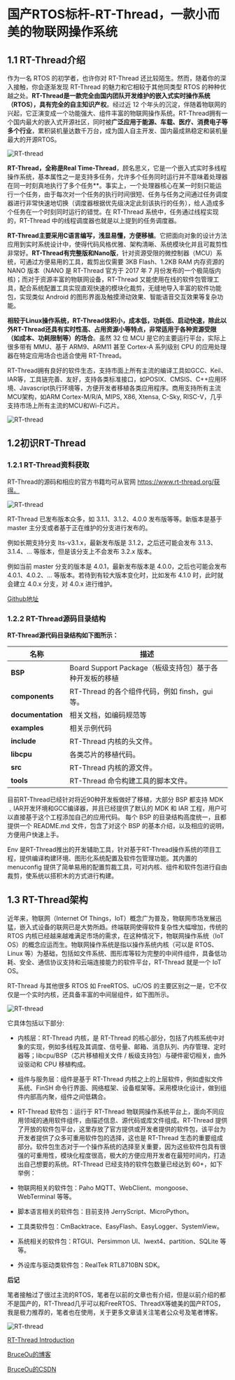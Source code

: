 # 国产RTOS标杆-RT-Thread，一款小而美的物联网操作系统

## 1.1 RT-Thread介绍

作为一名 RTOS 的初学者，也许你对 RT-Thread 还比较陌生。然而，随着你的深入接触，你会逐渐发现 RT-Thread 的魅力和它相较于其他同类型 RTOS 的种种优越之处。**RT-Thread是一款完全由国内团队开发维护的嵌入式实时操作系统（RTOS），具有完全的自主知识产权**。经过近 12 个年头的沉淀，伴随着物联网的兴起，它正演变成一个功能强大、组件丰富的物联网操作系统。RT-Thread拥有一个国内最大的嵌入式开源社区，同时被**广泛应用于能源、车载、医疗、消费电子等多个行业**，累积装机量达数千万台，成为国人自主开发、国内最成熟稳定和装机量最大的开源RTOS。

![RT-thread](./images/rt-thread-1.jpg)

**RT-Thread，全称是Real Time-Thread**，顾名思义，它是一个嵌入式实时多线程操作系统，基本属性之一是支持多任务，允许多个任务同时运行并不意味着处理器在同一时刻真地执行了多个任务**。事实上，一个处理器核心在某一时刻只能运行一个任务，由于每次对一个任务的执行时间很短、任务与任务之间通过任务调度器进行非常快速地切换（调度器根据优先级决定此刻该执行的任务），给人造成多个任务在一个时刻同时运行的错觉。在 RT-Thread 系统中，任务通过线程实现的，RT-Thread 中的线程调度器也就是以上提到的任务调度器。

**RT-Thread主要采用C语言编写，浅显易懂，方便移植**。它把面向对象的设计方法应用到实时系统设计中，使得代码风格优雅、架构清晰、系统模块化并且可裁剪性非常好。**RT-Thread有完整版和Nano版**，针对资源受限的微控制器（MCU）系统，可通过方便易用的工具，裁剪出仅需要 3KB Flash、1.2KB RAM 内存资源的 NANO 版本（NANO 是 RT-Thread 官方于 2017 年 7 月份发布的一个极简版内核)；而对于资源丰富的物联网设备，RT-Thread 又能使用在线的软件包管理工具，配合系统配置工具实现直观快速的模块化裁剪，无缝地导入丰富的软件功能包，实现类似 Android 的图形界面及触摸滑动效果、智能语音交互效果等复杂功能。

**相较于Linux操作系统，RT-Thread体积小，成本低，功耗低、启动快速，除此以外RT-Thread还具有实时性高、占用资源小等特点，非常适用于各种资源受限（如成本、功耗限制等）的场合**。虽然 32 位 MCU 是它的主要运行平台，实际上很多带有 MMU、基于 ARM9、ARM11 甚至 Cortex-A 系列级别 CPU 的应用处理器在特定应用场合也适合使用 RT-Thread。

RT-Thread拥有良好的软件生态，支持市面上所有主流的编译工具如GCC、Keil、IAR等，工具链完善、友好，支持各类标准接口，如POSIX、CMSIS、C++应用环境、Javascript执行环境等，方便开发者移植各类应用程序。商用支持所有主流MCU架构，如ARM Cortex-M/R/A,
MIPS, X86, Xtensa, C-Sky, RISC-V，几乎支持市场上所有主流的MCU和Wi-Fi芯片。

![RT-thread](./images/rt-thread-2.jpg)

## 1.2初识RT-Thread

### 1.2.1 RT-Thread资料获取

RT-Thread的源码和相应的官方书籍均可从官网 https://www.rt-thread.org/获得。

![RT-thread](./images/rt-thread-3.png)

RT-Thread 已发布版本众多，如 3.1.1、3.1.2、4.0.0 发布版等等。新版本是基于 master 主分支或者基于正在维护的分支进行发布的。

例如长期支持分支 lts-v3.1.x，最新发布版是 3.1.2，之后还可能会发布 3.1.3、3.1.4、… 等版本，但是该分支上不会发布 3.2.x 版本。

例如当前 master 分支的版本是 4.0.1，最新发布版本是 4.0.0，之后也可能会发布 4.0.1、4.0.2、… 等版本。若待到有较大版本变化时，比如发布 4.1.0 时，此时就会建立 4.0.x 分支，对 4.0.x 进行维护。

[Github地址](https://github.com/RT-Thread/rt-thread)

### 1.2.2 RT-Thread源码目录结构

**RT-Thread源代码目录结构如下图所示：**

| **名称**            | **描述**                                 |
| ----------------- | -------------------------------------- |
| **BSP**           | Board Support Package（板级支持包）基于各种开发板的移植 |
| **components**    | RT-Thread 的各个组件代码，例如 finsh，gui 等。      |
| **documentation** | 相关文档，如编码规范等                            |
| **examples**      | 相关示例代码                                 |
| **include**       | RT-Thread 内核的头文件。                      |
| **libcpu**        | 各类芯片的移植代码。                             |
| **src**           | RT-Thread 内核的源文件。                      |
| **tools**         | RT-Thread 命令构建工具的脚本文件。                 |

目前RT-Thread已经针对将近90种开发板做好了移植，大部分 BSP 都支持 MDK﹑IAR开发环境和GCC编译器，并且已经提供了默认的 MDK 和 IAR 工程，用户可以直接基于这个工程添加自己的应用代码。 每个 BSP 的目录结构高度统一，且都提供一个 README.md 文件，包含了对这个 BSP 的基本介绍，以及相应的说明，方便用户快速上手。

Env 是RT-Thread推出的开发辅助工具，针对基于RT-Thread操作系统的项目工程，提供编译构建环境、图形化系统配置及软件包管理功能。其内置的 menuconfig 提供了简单易用的配置剪裁工具，可对内核、组件和软件包进行自由裁剪，使系统以搭积木的方式进行构建。

## 1.3 RT-Thread架构

近年来，物联网（Internet Of
Things，IoT）概念广为普及，物联网市场发展迅猛，嵌入式设备的联网已是大势所趋。终端联网使得软件复杂性大幅增加，传统的 RTOS 内核已经越来越难满足市场的需求，在这种情况下，物联网操作系统（IoT OS）的概念应运而生。物联网操作系统是指以操作系统内核（可以是 RTOS、Linux 等）为基础，包括如文件系统、图形库等较为完整的中间件组件，具备低功耗、安全、通信协议支持和云端连接能力的软件平台，RT-Thread 就是一个 IoT OS。

RT-Thread 与其他很多 RTOS 如 FreeRTOS、uC/OS 的主要区别之一是，它不仅仅是一个实时内核，还具备丰富的中间层组件，如下图所示。

![RT-thread](./images/rt-thread-4.png)

它具体包括以下部分:

- 内核层：RT-Thread 内核，是 RT-Thread 的核心部分，包括了内核系统中对象的实现，例如多线程及其调度、信号量、邮箱、消息队列、内存管理、定时器等；libcpu/BSP（芯片移植相关文件 / 板级支持包）与硬件密切相关，由外设驱动和 CPU 移植构成。

- 组件与服务层：组件是基于 RT-Thread 内核之上的上层软件，例如虚拟文件系统、FinSH 命令行界面、网络框架、设备框架等。采用模块化设计，做到组件内部高内聚，组件之间低耦合。

- RT-Thread 软件包：运行于 RT-Thread 物联网操作系统平台上，面向不同应用领域的通用软件组件，由描述信息、源代码或库文件组成。RT-Thread 提供了开放的软件包平台，这里存放了官方提供或开发者提供的软件包，该平台为开发者提供了众多可重用软件包的选择，这也是 RT-Thread 生态的重要组成部分。软件包生态对于一个操作系统的选择至关重要，因为这些软件包具有很强的可重用性，模块化程度很高，极大的方便应用开发者在最短时间内，打造出自己想要的系统。RT-Thread 已经支持的软件包数量已经达到 60+，如下举例：

- 物联网相关的软件包：Paho MQTT、WebClient、mongoose、WebTerminal 等等。

- 脚本语言相关的软件包：目前支持 JerryScript、MicroPython。

- 工具类软件包：CmBacktrace、EasyFlash、EasyLogger、SystemView。

- 系统相关的软件包：RTGUI、Persimmon UI、lwext4、partition、SQLite 等等。

- 外设库与驱动类软件包：RealTek RTL8710BN
  SDK。

**后记**

笔者接触过了很过主流的RTOS，笔者在以前的文章也有介绍，但是以前介绍的都不是国产的，RT-Thread几乎可以和FreeRTOS、ThreadX等媲美的国产RTOS，我是极力推荐的，笔者也在使用，关于更多文章请关注笔者公众号及笔者博客。



![RT-thread](./images/rt-thread-5.jpg)



[RT-Thread Introduction](https://www.rt-thread.org/document/site/tutorial/quick-start/introduction/introduction/)



[BruceOu的博客](https://blog.bruceou.cn/)

[BruceOu的CSDN](https://blog.csdn.net/bruceoxl)

